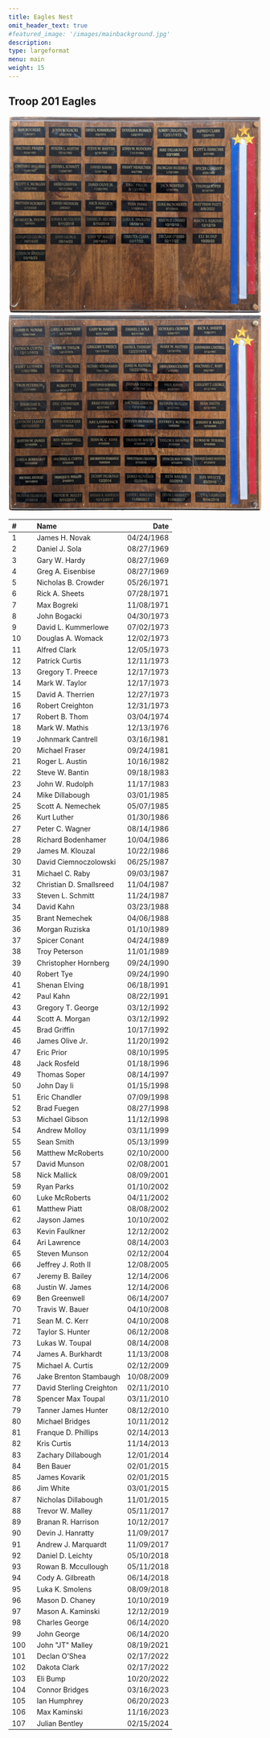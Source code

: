 ```yaml
---
title: Eagles Nest
omit_header_text: true
#featured_image: '/images/mainbackground.jpg'
description:
type: largeformat
menu: main
weight: 15
---
```


## Troop 201 Eagles

<!-- cSpell:disable -->
![](/images/eagle_nest_plaque_1.png)
![](/images/eagle_nest_plaque_2.png)

| # &nbsp;&nbsp;&nbsp;&nbsp;&nbsp;&nbsp; | Name &nbsp;&nbsp;&nbsp;&nbsp;&nbsp;&nbsp;&nbsp;&nbsp;&nbsp; |       Date |
| :------------------------------------- | :---------------------------------------------------------- | ---------: |
| 1                                      | James H. Novak                                              | 04/24/1968 |
| 2                                      | Daniel J. Sola                                              | 08/27/1969 |
| 3                                      | Gary W. Hardy                                               | 08/27/1969 |
| 4                                      | Greg A. Eisenbise                                           | 08/27/1969 |
| 5                                      | Nicholas B. Crowder                                         | 05/26/1971 |
| 6                                      | Rick A. Sheets                                              | 07/28/1971 |
| 7                                      | Max Bogreki                                                 | 11/08/1971 |
| 8                                      | John Bogacki                                                | 04/30/1973 |
| 9                                      | David L. Kummerlowe                                         | 07/02/1973 |
| 10                                     | Douglas A. Womack                                           | 12/02/1973 |
| 11                                     | Alfred Clark                                                | 12/05/1973 |
| 12                                     | Patrick Curtis                                              | 12/11/1973 |
| 13                                     | Gregory T. Preece                                           | 12/17/1973 |
| 14                                     | Mark W. Taylor                                              | 12/17/1973 |
| 15                                     | David A. Therrien                                           | 12/27/1973 |
| 16                                     | Robert Creighton                                            | 12/31/1973 |
| 17                                     | Robert B. Thom                                              | 03/04/1974 |
| 18                                     | Mark W. Mathis                                              | 12/13/1976 |
| 19                                     | Johnmark Cantrell                                           | 03/16/1981 |
| 20                                     | Michael Fraser                                              | 09/24/1981 |
| 21                                     | Roger L. Austin                                             | 10/16/1982 |
| 22                                     | Steve W. Bantin                                             | 09/18/1983 |
| 23                                     | John W. Rudolph                                             | 11/17/1983 |
| 24                                     | Mike Dillabough                                             | 03/01/1985 |
| 25                                     | Scott A. Nemechek                                           | 05/07/1985 |
| 26                                     | Kurt Luther                                                 | 01/30/1986 |
| 27                                     | Peter C. Wagner                                             | 08/14/1986 |
| 28                                     | Richard Bodenhamer                                          | 10/04/1986 |
| 29                                     | James M. Klouzal                                            | 10/22/1986 |
| 30                                     | David Ciemnoczolowski                                       | 06/25/1987 |
| 31                                     | Michael C. Raby                                             | 09/03/1987 |
| 32                                     | Christian D. Smallsreed                                     | 11/04/1987 |
| 33                                     | Steven L. Schmitt                                           | 11/24/1987 |
| 34                                     | David Kahn                                                  | 03/23/1988 |
| 35                                     | Brant Nemechek                                              | 04/06/1988 |
| 36                                     | Morgan Ruziska                                              | 01/10/1989 |
| 37                                     | Spicer Conant                                               | 04/24/1989 |
| 38                                     | Troy Peterson                                               | 11/01/1989 |
| 39                                     | Christopher Hornberg                                        | 09/24/1990 |
| 40                                     | Robert Tye                                                  | 09/24/1990 |
| 41                                     | Shenan Elving                                               | 06/18/1991 |
| 42                                     | Paul Kahn                                                   | 08/22/1991 |
| 43                                     | Gregory T. George                                           | 03/12/1992 |
| 44                                     | Scott A. Morgan                                             | 03/12/1992 |
| 45                                     | Brad Griffin                                                | 10/17/1992 |
| 46                                     | James Olive Jr.                                             | 11/20/1992 |
| 47                                     | Eric Prior                                                  | 08/10/1995 |
| 48                                     | Jack Rosfeld                                                | 01/18/1996 |
| 49                                     | Thomas Soper                                                | 08/14/1997 |
| 50                                     | John Day Ii                                                 | 01/15/1998 |
| 51                                     | Eric Chandler                                               | 07/09/1998 |
| 52                                     | Brad Fuegen                                                 | 08/27/1998 |
| 53                                     | Michael Gibson                                              | 11/12/1998 |
| 54                                     | Andrew Molloy                                               | 03/11/1999 |
| 55                                     | Sean Smith                                                  | 05/13/1999 |
| 56                                     | Matthew McRoberts                                           | 02/10/2000 |
| 57                                     | David Munson                                                | 02/08/2001 |
| 58                                     | Nick Mallick                                                | 08/09/2001 |
| 59                                     | Ryan Parks                                                  | 01/10/2002 |
| 60                                     | Luke McRoberts                                              | 04/11/2002 |
| 61                                     | Matthew Piatt                                               | 08/08/2002 |
| 62                                     | Jayson James                                                | 10/10/2002 |
| 63                                     | Kevin Faulkner                                              | 12/12/2002 |
| 64                                     | Ari Lawrence                                                | 08/14/2003 |
| 65                                     | Steven Munson                                               | 02/12/2004 |
| 66                                     | Jeffrey J. Roth II                                          | 12/08/2005 |
| 67                                     | Jeremy B. Bailey                                            | 12/14/2006 |
| 68                                     | Justin W. James                                             | 12/14/2006 |
| 69                                     | Ben Greenwell                                               | 06/14/2007 |
| 70                                     | Travis W. Bauer                                             | 04/10/2008 |
| 71                                     | Sean M. C. Kerr                                             | 04/10/2008 |
| 72                                     | Taylor S. Hunter                                            | 06/12/2008 |
| 73                                     | Lukas W. Toupal                                             | 08/14/2008 |
| 74                                     | James A. Burkhardt                                          | 11/13/2008 |
| 75                                     | Michael A. Curtis                                           | 02/12/2009 |
| 76                                     | Jake Brenton Stambaugh                                      | 10/08/2009 |
| 77                                     | David Sterling Creighton                                    | 02/11/2010 |
| 78                                     | Spencer Max Toupal                                          | 03/11/2010 |
| 79                                     | Tanner James Hunter                                         | 08/12/2010 |
| 80                                     | Michael Bridges                                             | 10/11/2012 |
| 81                                     | Franque D. Phillips                                         | 02/14/2013 |
| 82                                     | Kris Curtis                                                 | 11/14/2013 |
| 83                                     | Zachary Dillabough                                          | 12/01/2014 |
| 84                                     | Ben Bauer                                                   | 02/01/2015 |
| 85                                     | James Kovarik                                               | 02/01/2015 |
| 86                                     | Jim White                                                   | 03/01/2015 |
| 87                                     | Nicholas Dillabough                                         | 11/01/2015 |
| 88                                     | Trevor W. Malley                                            | 05/11/2017 |
| 89                                     | Branan R. Harrison                                          | 10/12/2017 |
| 90                                     | Devin J. Hanratty                                           | 11/09/2017 |
| 91                                     | Andrew J. Marquardt                                         | 11/09/2017 |
| 92                                     | Daniel D. Leichty                                           | 05/10/2018 |
| 93                                     | Rowan B. Mccullough                                         | 05/11/2018 |
| 94                                     | Cody A. Gilbreath                                           | 06/14/2018 |
| 95                                     | Luka K. Smolens                                             | 08/09/2018 |
| 96                                     | Mason D. Chaney                                             | 10/10/2019 |
| 97                                     | Mason A. Kaminski                                           | 12/12/2019 |
| 98                                     | Charles George                                              | 06/14/2020 |
| 99                                     | John George                                                 | 06/14/2020 |
| 100                                    | John "JT" Malley                                            | 08/19/2021 |
| 101                                    | Declan O'Shea                                               | 02/17/2022 |
| 102                                    | Dakota Clark                                                | 02/17/2022 |
| 103                                    | Eli Bump                                                    | 10/20/2022 |
| 104                                    | Connor Bridges                                              | 03/16/2023 |
| 105                                    | Ian Humphrey                                                | 06/20/2023 |
| 106                                    | Max Kaminski                                                | 11/16/2023 |
| 107                                    | Julian Bentley                                              | 02/15/2024 |
